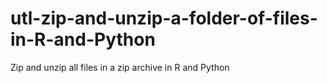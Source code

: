 # utl-zip-and-unzip-a-folder-of-files-in-R-and-Python
Zip and unzip all files in a zip archive in R and Python
